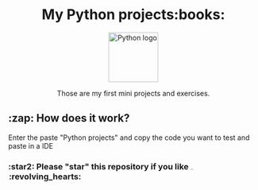 <h1 align="center">My Python projects:books:</h1>

<p align="center">
    <img src="https://upload.wikimedia.org/wikipedia/commons/thumb/0/0a/Python.svg/2048px-Python.svg.png" alt="Python logo" style="height: 100px; width:100px;"/>
 </p>
 
 <p align="center">Those are my first mini projects and exercises.</p>
 <h2>:zap: How does it work?</h2>
 <p>Enter the paste "Python projects" and copy the code you want to test and paste in a IDE</p>
<h3>:star2: Please "star" this repository if you like <span style="font-size:1px">and hire me lol</span>:revolving_hearts:</h3>
